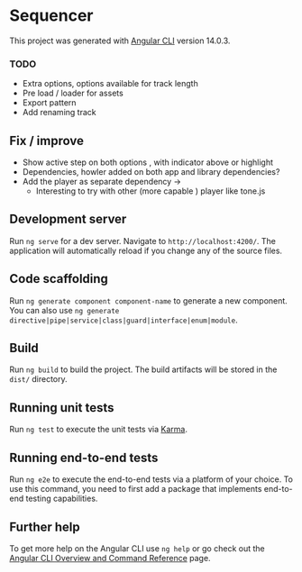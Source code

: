 # Sequencer

This project was generated with [Angular CLI](https://github.com/angular/angular-cli) version 14.0.3.



### TODO
- Extra options, options available for track length
- Pre load / loader for assets
- Export pattern
- Add renaming track


## Fix / improve
- Show active step on both options , with indicator above or highlight
- Dependencies, howler added on both app and library dependencies?
- Add the player as separate dependency ->
  - Interesting to try with other (more capable ) player like tone.js


## Development server

Run `ng serve` for a dev server. Navigate to `http://localhost:4200/`. The application will automatically reload if you change any of the source files.

## Code scaffolding

Run `ng generate component component-name` to generate a new component. You can also use `ng generate directive|pipe|service|class|guard|interface|enum|module`.

## Build

Run `ng build` to build the project. The build artifacts will be stored in the `dist/` directory.

## Running unit tests

Run `ng test` to execute the unit tests via [Karma](https://karma-runner.github.io).

## Running end-to-end tests

Run `ng e2e` to execute the end-to-end tests via a platform of your choice. To use this command, you need to first add a package that implements end-to-end testing capabilities.

## Further help

To get more help on the Angular CLI use `ng help` or go check out the [Angular CLI Overview and Command Reference](https://angular.io/cli) page.
